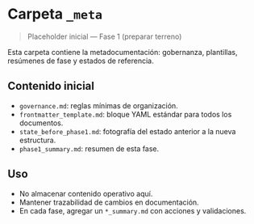 # Carpeta `_meta`

> Placeholder inicial — Fase 1 (preparar terreno)

Esta carpeta contiene la metadocumentación: gobernanza, plantillas, resúmenes de fase y estados de referencia.

## Contenido inicial
- `governance.md`: reglas mínimas de organización.
- `frontmatter_template.md`: bloque YAML estándar para todos los documentos.
- `state_before_phase1.md`: fotografía del estado anterior a la nueva estructura.
- `phase1_summary.md`: resumen de esta fase.

## Uso
- No almacenar contenido operativo aquí.
- Mantener trazabilidad de cambios en documentación.
- En cada fase, agregar un `*_summary.md` con acciones y validaciones.
